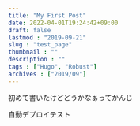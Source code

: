```yaml
---
title: "My First Post"
date: 2022-04-01T19:24:42+09:00
draft: false
lastmod : "2019-09-21"
slug : "test_page"
thumbnail : ""
description : ""
tags : ["Hugo", "Robust"]
archives : ["2019/09"]
---
```


初めて書いたけどどうかなぁってかんじ

自動デプロイテスト

